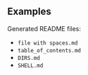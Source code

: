 ## Examples

Generated README files:

* `file with spaces.md`
* `table_of_contents.md`
* `DIRS.md`
* `SHELL.md`
